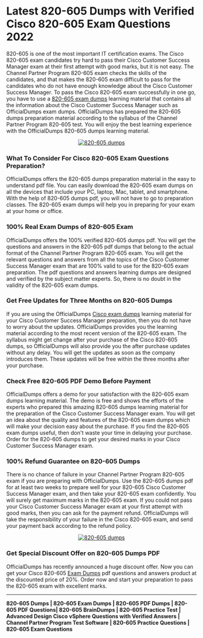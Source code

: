 <h1><strong>Latest 820-605 Dumps with Verified Cisco 820-605 Exam Questions 2022</strong></h1>

<p>820-605 is one of the most important IT certification exams. The Cisco 820-605 exam candidates try hard to pass their Cisco Customer Success Manager exam at their first attempt with good marks, but it is not easy. The Channel Partner Program 820-605 exam checks the skills of the candidates, and that makes the 820-605 exam difficult to pass for the candidates who do not have enough knowledge about the Cisco Customer Success Manager. To pass the Cisco 820-605 exam successfully in one go, you have to use a <a href="https://officialdumps.com/updated/cisco/820-605-exam-dumps/">820-605 exam dumps</a> learning material that contains all the information about the Cisco Customer Success Manager such as OfficialDumps exam dumps. OfficialDumps has prepared the 820-605 dumps preparation material according to the syllabus of the Channel Partner Program 820-605 test. You will enjoy the best learning experience with the OfficialDumps 820-605 dumps learning material.</p>

<center><a href="https://officialdumps.com/updated/cisco/820-605-exam-dumps/" rel="nofollow"><img alt="820-605 dumps" src="https://i.imgur.com/0PJTqnX.jpg"></a></center>

<h3><strong>What To Consider For Cisco 820-605 Exam Questions Preparation?</strong></h3>

<p>OfficialDumps offers the 820-605 dumps preparation material in the easy to understand pdf file. You can easily download the 820-605 exam dumps on all the devices that include your PC, laptop, Mac, tablet, and smartphone. With the help of 820-605 dumps pdf, you will not have to go to preparation classes. The 820-605 exam dumps will help you in preparing for your exam at your home or office.</p>

<h3><strong>100% Real Exam Dumps of 820-605 Exam</strong></h3>

<p>OfficialDumps offers the 100% verified 820-605 dumps pdf. You will get the questions and answers in the 820-605 pdf dumps that belong to the actual format of the Channel Partner Program 820-605 exam. You will get the relevant questions and answers from all the topics of the Cisco Customer Success Manager exam that are 100% valid to use for the 820-605 exam preparation. The pdf questions and answers learning dumps are designed and verified by the subject matter experts. So, there is no doubt in the validity of the 820-605 exam dumps.</p>

<h3><strong>Get Free Updates for Three Months on 820-605 Dumps</strong></h3>

<p>If you are using the OfficialDumps <a href="https://officialdumps.com/product-category/cisco">Cisco exam dumps</a> learning material for your Cisco Customer Success Manager preparation, then you do not have to worry about the updates. OfficialDumps provides you the learning material according to the most recent version of the 820-605 exam. The syllabus might get change after your purchase of the Cisco 820-605 dumps, so OfficialDumps will also provide you the after purchase updates without any delay. You will get the updates as soon as the company introduces them. These updates will be free within the three months after your purchase.</p>

<h3><strong>Check Free 820-605 PDF Demo Before Payment</strong></h3>

<p>OfficialDumps offers a demo for your satisfaction with the 820-605 exam dumps learning material. The demo is free and shows the efforts of the experts who prepared this amazing 820-605 dumps learning material for the preparation of the Cisco Customer Success Manager exam. You will get an idea about the quality and features of the 820-605 exam dumps which will make your decision easy about the purchase. If you find the 820-605 exam dumps useful, then don't waste your time in delaying your purchase. Order for the 820-605 dumps to get your desired marks in your Cisco Customer Success Manager exam.</p>

<h3><strong>100% Refund Guarantee on 820-605 Dumps</strong></h3>

<p>There is no chance of failure in your Channel Partner Program 820-605 exam if you are preparing with OfficialDumps. Use the 820-605 dumps pdf for at least two weeks to prepare well for your 820-605 Cisco Customer Success Manager exam, and then take your 820-605 exam confidently. You will surely get maximum marks in the 820-605 exam. If you could not pass your Cisco Customer Success Manager exam at your first attempt with good marks, then you can ask for the payment refund. OfficialDumps will take the responsibility of your failure in the Cisco 820-605 exam, and send your payment back according to the refund policy.</p>

<center><a href="https://officialdumps.com/updated/cisco/820-605-exam-dumps/" rel="nofollow"><img alt="820-605 dumps" src="https://i.imgur.com/VmTubLx.jpg"></a></center>

<h3><strong>Get Special Discount Offer on 820-605 Dumps PDF</strong></h3>

<p>OfficialDumps has recently announced a huge discount offer. Now you can get your Cisco 820-605 <a href="https://officialdumps.com/">Exam Dumps</a> pdf questions and answers product at the discounted price of 20%. Order now and start your preparation to pass the 820-605 exam with excellent marks.</p>

<hr><p><strong>820-605 Dumps | 820-605 Exam Dumps | 820-605 PDF Dumps | 820-605 PDF Questions| 820-605 BrainDumps | 820-605 Practice Test | Advanced Design Cisco vSphere Questions with Verified Answers | Channel Partner Program Test Software | 820-605 Practice Questions | 820-605 Exam Questions</strong></p>
